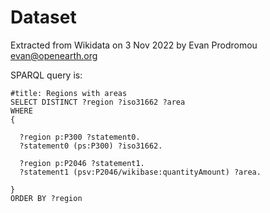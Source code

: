 # Dataset

Extracted from Wikidata on 3 Nov 2022 by Evan Prodromou <evan@openearth.org>

SPARQL query is:

```
#title: Regions with areas
SELECT DISTINCT ?region ?iso31662 ?area
WHERE
{

  ?region p:P300 ?statement0.
  ?statement0 (ps:P300) ?iso31662.

  ?region p:P2046 ?statement1.
  ?statement1 (psv:P2046/wikibase:quantityAmount) ?area.

}
ORDER BY ?region
```